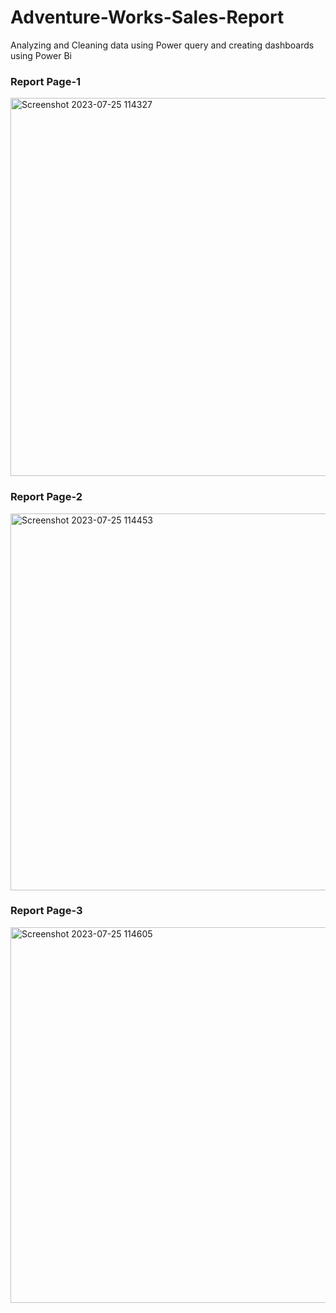 # Adventure-Works-Sales-Report
Analyzing and Cleaning data using Power query and creating dashboards using Power Bi

### Report Page-1


<img width="605" alt="Screenshot 2023-07-25 114327" src="https://github.com/Vinod-Kaduru/Adventure-Works-Sales-Report/assets/140296679/8b1f59d4-9402-4471-afb9-b7354252709c">


### Report Page-2


<img width="603" alt="Screenshot 2023-07-25 114453" src="https://github.com/Vinod-Kaduru/Adventure-Works-Sales-Report/assets/140296679/a0159bd1-c061-489f-bda0-b07fe058a61f">


### Report Page-3


<img width="601" alt="Screenshot 2023-07-25 114605" src="https://github.com/Vinod-Kaduru/Adventure-Works-Sales-Report/assets/140296679/253b5fb4-c523-44c9-9895-037ba1ead501">


